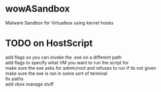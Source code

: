# wowASandbox
Malware Sandbox for Virtualbox using kernel hooks


# TODO on HostScript
add flags so you can invoke the .exe on a different path<br>
add flags to specify what VM you want to run the script for<br>
make sure the exe asks for admin/root and refuses to run if its not given<br>
make sure the exe is ran in some sort of terminal<br>
fix paths<br>
add vbox manage stuff<br>
